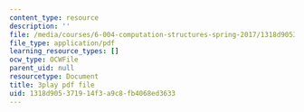 ```yaml
---
content_type: resource
description: ''
file: /media/courses/6-004-computation-structures-spring-2017/1318d905371914f3a9c8fb4068ed3633_aheyquidLO8.pdf
file_type: application/pdf
learning_resource_types: []
ocw_type: OCWFile
parent_uid: null
resourcetype: Document
title: 3play pdf file
uid: 1318d905-3719-14f3-a9c8-fb4068ed3633
---
```

